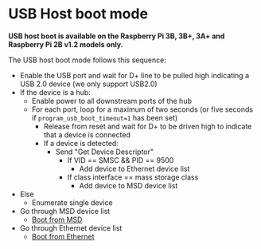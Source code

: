 # USB Host boot mode

**USB host boot is available on the Raspberry Pi 3B, 3B+, 3A+ and Raspberry Pi 2B v1.2 models only.**

The USB host boot mode follows this sequence:

* Enable the USB port and wait for D+ line to be pulled high indicating a USB 2.0 device (we only support USB2.0)
* If the device is a hub:
  * Enable power to all downstream ports of the hub
  * For each port, loop for a maximum of two seconds (or five seconds if `program_usb_boot_timeout=1` has been set)
    * Release from reset and wait for D+ to be driven high to indicate that a device is connected
    * If a device is detected:
      * Send "Get Device Descriptor"
        * If VID == SMSC && PID == 9500
          * Add device to Ethernet device list
        * If class interface == mass storage class
          * Add device to MSD device list
* Else
  * Enumerate single device
* Go through MSD device list
  * [Boot from MSD](msd.md)
* Go through Ethernet device list
  * [Boot from Ethernet](net.md)

